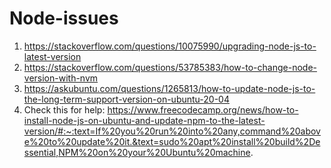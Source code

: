 # Node-issues

1. https://stackoverflow.com/questions/10075990/upgrading-node-js-to-latest-version
2. https://stackoverflow.com/questions/53785383/how-to-change-node-version-with-nvm
3. https://askubuntu.com/questions/1265813/how-to-update-node-js-to-the-long-term-support-version-on-ubuntu-20-04
4. Check this for help: https://www.freecodecamp.org/news/how-to-install-node-js-on-ubuntu-and-update-npm-to-the-latest-version/#:~:text=If%20you%20run%20into%20any,command%20above%20to%20update%20it.&text=sudo%20apt%20install%20build%2Dessential,NPM%20on%20your%20Ubuntu%20machine.
